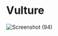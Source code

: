 # Vulture

![Screenshot (94)](https://user-images.githubusercontent.com/75041273/128082872-c6919c7f-2b00-4cb2-b928-0a07edf146ff.png)
